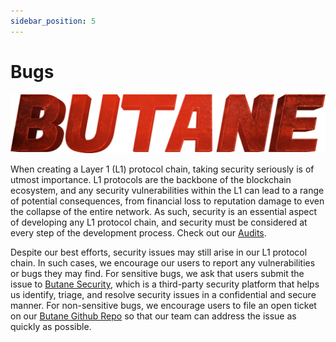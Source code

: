 ```yaml
---
sidebar_position: 5
---
```


# Bugs

![My Image](images/Group.png)

When creating a Layer 1 (L1) protocol chain, taking security seriously is of utmost importance. L1 protocols are the
backbone of the blockchain ecosystem, and any security vulnerabilities within the L1 can lead to a range of potential
consequences, from financial loss to reputation damage to even the collapse of the entire network. As such, security
is an essential aspect of developing any L1 protocol chain, and security must be considered at every step of the
development process. Check out our [Audits](./security/audits).

Despite our best efforts, security issues may still arise in our L1 protocol chain. In such cases, we encourage our users
to report any vulnerabilities or bugs they may find. For sensitive bugs, we ask that users submit the issue to
[Butane Security](mailto:team@butane.tech), which is a third-party security platform that helps us identify, triage,
and resolve security issues in a confidential and secure manner. For non-sensitive bugs, we encourage users to file an
open ticket on our [Butane Github Repo](https://github.com/BUTANE-Smart-Chain) so that our team can address the issue as quickly
as possible.
